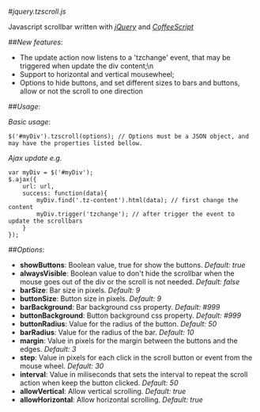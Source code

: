 #_jquery.tzscroll.js_

Javascript scrollbar written with [*jQuery*](http://jquery.com/) and [*CoffeeScript*](http://jashkenas.github.com/coffee-script/)

##_New features_:
   
- The update action now listens to a 'tzchange' event, that may be triggered when update the div content;\n
- Support to horizontal and vertical mousewheel;
- Options to hide buttons, and set different sizes to bars and buttons, allow or not the scroll to one direction

##_Usage_:

_Basic usage_: 

    $('#myDiv').tzscroll(options); // Options must be a JSON object, and may have the properties listed bellow.

_Ajax update e.g._

    var myDiv = $('#myDiv');
    $.ajax({
        url: url,
        success: function(data){
            myDiv.find('.tz-content').html(data); // first change the content
            myDiv.trigger('tzchange'); // after trigger the event to update the scrollbars
        }
    });

##_Options_:

- __showButtons__: Boolean value, true for show the buttons. _Default: true_
- __alwaysVisible__: Boolean value to don't hide the scrollbar when the mouse goes out of the div or the scroll is not needed. _Default: false_
- __barSize__: Bar size in pixels. _Default: 9_
- __buttonSize__: Button size in pixels. _Default: 9_
- __barBackground__: Bar background css property. _Default: #999_
- __buttonBackground__: Button background css property. _Default: #999_
- __buttonRadius__: Value for the radius of the button. _Default: 50_
- __barRadius__: Value for the radius of the bar. _Default: 10_
- __margin__: Value in pixels for the margin between the buttons and the edges. _Default: 3_
- __step__: Value in pixels for each click in the scroll button or event from the mouse wheel. _Default: 30_
- __interval__: Value in miliseconds that sets the interval to repeat the scroll action when keep the button clicked. _Default: 50_
- __allowVertical__: Allow vertical scrolling. _Default: true_
- __allowHorizontal__: Allow horizontal scrolling. _Default: true_

